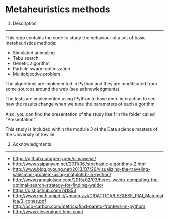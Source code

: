 Metaheuristics methods
===========================

1. Description
--------------

This repo contains the code to study the behaviour of a set of basic metaheuristics methods:

* Simulated annealing
* Tabu search
* Genetic algorithm
* Particle swarm optimization
* Multiobjective problem

The algorithms are implemented in Python and they are modificated from some sources around the web (see acknowledgments).

The tests are implemented using IPython to have more interaction to see how the results change when we tune the parameters of each algorithm.

Also, you can find the presentation of the study itself in the folder called "Presentation".

This study is included within the module 3 of the Data science masters of the University of Seville.

2. Acknowledgments
--------------

* https://github.com/perrygeo/simanneal/
* http://www.saipanyam.net/2011/06/stochastic-algorithms-2.html
* http://www.blog.pyoung.net/2013/07/26/visualizing-the-traveling-salesman-problem-using-matplotlib-in-python/
* http://www.randalolson.com/2015/02/03/heres-waldo-computing-the-optimal-search-strategy-for-finding-waldo/
* https://gist.github.com/741853
* http://www.math.unipd.it/~marcuzzi/DIDATTICA/LEZ&ESE_PIAI_Matematica/3_cones.pdf
* http://oco-carbon.com/metrics/find-pareto-frontiers-in-python/
* http://www.cleveralgorithms.com/